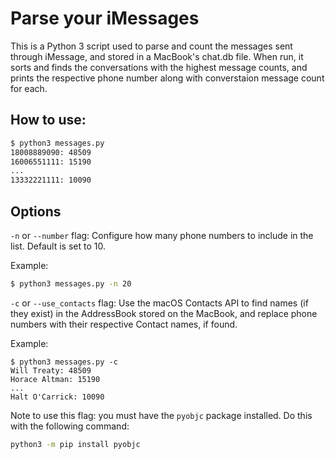 # Parse your iMessages

This is a Python 3 script used to parse and count the messages sent through iMessage, and stored in a MacBook's chat.db file. When run, it sorts and finds the conversations with the highest message counts, and prints the respective phone number along with converstaion message count for each.

## How to use:
```sh
$ python3 messages.py
18008889090: 48509
16006551111: 15190
...
13332221111: 10090
```

## Options

`-n` or `--number` flag: Configure how many phone numbers to include in the list. Default is set to 10.

Example:
```sh
$ python3 messages.py -n 20
```

`-c` or `--use_contacts` flag: Use the macOS Contacts API to find names (if they exist) in the AddressBook stored on the MacBook, and replace phone numbers with their respective Contact names, if found.

Example:
```
$ python3 messages.py -c
Will Treaty: 48509
Horace Altman: 15190
...
Halt O'Carrick: 10090
```

Note to use this flag: you must have the `pyobjc` package installed. Do this with the following command:
```sh
python3 -m pip install pyobjc
```